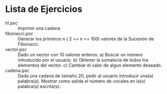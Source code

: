 # Lista de Ejercicios

<dl>
  <dt>hi.psc</dt>
  <dd>Imprimir una cadena</dd>

  <dt>fibonacci.psc</dt>
  <dd>Generar los primeros n ( 2 <= n <= 100) valores de la Sucesión de Fibonacci.</dd>

  <dt>vector.psc</dt>
  <dd>Dado un vector con 10 valores enteros: 
	a) Buscar un número introducido por el usuario.
	b) Obtener la sumatoria de todos los elementos del vector.
	c) Cambiar el valor de algun elemento deseado.
  </dd>

  <dt>cadena.psc</dt>
  <dd>Dada una cadena de tamaño 20, pedir al usuario introducir una(a) palabra(s). Mostrar como salida el número de vocales en la(s) palabra(s) escrita(s).</dd>
</dl>
